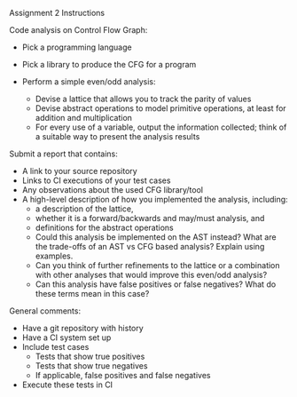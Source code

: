Assignment 2 Instructions


Code analysis on Control Flow Graph:

- Pick a programming language

- Pick a library to produce the CFG for a program

- Perform a simple even/odd analysis:

	- Devise a lattice that allows you to track the parity of values
	- Devise abstract operations to model primitive operations, at least for addition and multiplication
	- For every use of a variable, output the information collected; think of a suitable way to present the analysis results


Submit a report that contains:

- A link to your source repository
- Links to CI executions of your test cases
- Any observations about the used CFG library/tool
- A high-level description of how you implemented the analysis, including:
	- a description of the lattice,
	- whether it is a forward/backwards and may/must analysis, and
	- definitions for the abstract operations
	- Could this analysis be implemented on the AST instead? What are the trade-offs of an AST vs CFG based analysis? Explain using examples.
	- Can you think of further refinements to the lattice or a combination with other analyses that would improve this even/odd analysis?
	- Can this analysis have false positives or false negatives? What do these terms mean in this case?

General comments:

- Have a git repository with history
- Have a CI system set up
- Include test cases
	- Tests that show true positives
	- Tests that show true negatives
	- If applicable, false positives and false negatives
- Execute these tests in CI